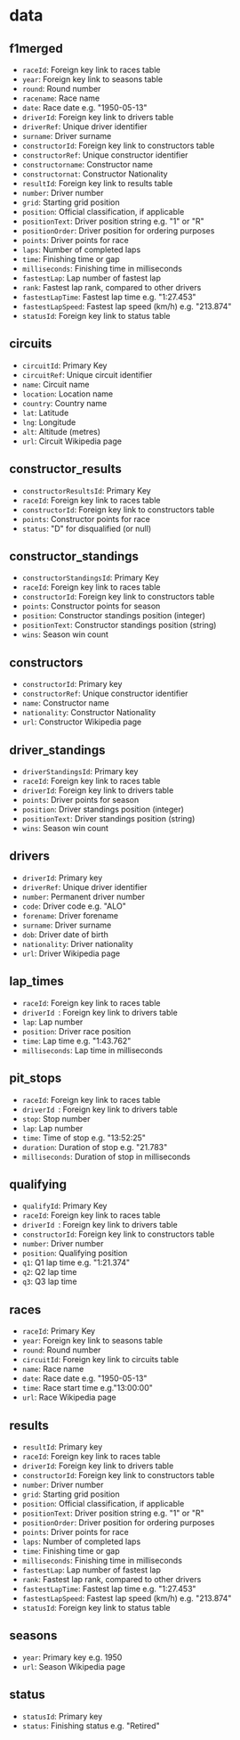 # data

## f1merged

- `raceId`: Foreign key link to races table
- `year`: Foreign key link to seasons table     
- `round`: Round number
- `racename`: Race name
- `date`: Race date e.g. "1950-05-13"
- `driverId`: Foreign key link to drivers table    
- `driverRef`: Unique driver identifier
- `surname`: Driver surname
- `constructorId`: Foreign key link to constructors table
- `constructorRef`: Unique constructor identifier
- `constructorname`: Constructor name
- `constructornat`: Constructor Nationality
- `resultId`: Foreign key link to results table
- `number`: Driver number 
- `grid`: Starting grid position
- `position`: Official classification, if applicable
- `positionText`: Driver position string e.g. "1" or "R"
- `positionOrder`: Driver position for ordering purposes
- `points`: Driver points for race
- `laps`: Number of completed laps
- `time`: Finishing time or gap   
- `milliseconds`: Finishing time in milliseconds
- `fastestLap`: Lap number of fastest lap
- `rank`: Fastest lap rank, compared to other drivers
- `fastestLapTime`: Fastest lap time e.g. "1:27.453"
- `fastestLapSpeed`: Fastest lap speed (km/h) e.g. "213.874"
- `statusId`: Foreign key link to status table


## circuits

- `circuitId`: Primary Key 
- `circuitRef`: Unique circuit identifier
- `name`: Circuit name
- `location`: Location name
- `country`: Country name  
- `lat`: Latitude 
- `lng`: Longitude
- `alt`: Altitude (metres)
- `url`: Circuit Wikipedia page


## constructor_results

- `constructorResultsId`: Primary Key 
- `raceId`: Foreign key link to races table
- `constructorId`: Foreign key link to constructors table
- `points`: Constructor points for race
- `status`: "D" for disqualified (or null)  

## constructor_standings

- `constructorStandingsId`: Primary Key 
- `raceId`: Foreign key link to races table
- `constructorId`: Foreign key link to constructors table
- `points`: Constructor points for season
- `position`: Constructor standings position (integer)
- `positionText`: Constructor standings position (string)
- `wins`: Season win count

## constructors

- `constructorId`: Primary key     
- `constructorRef`: Unique constructor identifier
- `name`: Constructor name
- `nationality`: Constructor Nationality
- `url`: Constructor Wikipedia page

## driver_standings

- `driverStandingsId`: Primary key     
- `raceId`: Foreign key link to races table
- `driverId`: Foreign key link to drivers table
- `points`: Driver points for season
- `position`:  Driver standings position (integer)
- `positionText`: Driver standings position (string) 
- `wins`: Season win count

## drivers

- `driverId`: Primary key     
- `driverRef`: Unique driver identifier
- `number`: Permanent driver number
- `code`: Driver code e.g. "ALO"
- `forename`: Driver forename
- `surname`: Driver surname
- `dob`: Driver date of birth
- `nationality`: Driver nationality 
- `url`: Driver Wikipedia page

## lap_times 

- `raceId`: Foreign key link to races table     
- `driverId `: Foreign key link to drivers table
- `lap`: Lap number
- `position`: Driver race position 
- `time`: Lap time e.g. "1:43.762"  
- `milliseconds`: Lap time in milliseconds  

## pit_stops

- `raceId`: Foreign key link to races table     
- `driverId `: Foreign key link to drivers table
- `stop`: Stop number 
- `lap`: Lap number
- `time`: Time of stop e.g. "13:52:25"     
- `duration`: Duration of stop e.g. "21.783" 
- `milliseconds`: Duration of stop in milliseconds 

## qualifying

- `qualifyId`: Primary Key
- `raceId`: Foreign key link to races table     
- `driverId `: Foreign key link to drivers table
- `constructorId`: Foreign key link to constructors table
- `number`: Driver number
- `position`: Qualifying position
- `q1`: Q1 lap time e.g. "1:21.374"   
- `q2`: Q2 lap time
- `q3`: Q3 lap time 

## races 
- `raceId`: Primary Key
- `year`: Foreign key link to seasons table    
- `round`: Round number
- `circuitId`: Foreign key link to circuits table
- `name`: Race name
- `date`: Race date e.g. "1950-05-13"
- `time`: Race start time e.g."13:00:00"   
- `url`: Race Wikipedia page

## results

- `resultId`: Primary key
- `raceId`: Foreign key link to races table
- `driverId`: Foreign key link to drivers table    
- `constructorId`: Foreign key link to constructors table
- `number`: Driver number 
- `grid`: Starting grid position
- `position`: Official classification, if applicable
- `positionText`: Driver position string e.g. "1" or "R"
- `positionOrder`: Driver position for ordering purposes
- `points`: Driver points for race
- `laps`: Number of completed laps
- `time`: Finishing time or gap   
- `milliseconds`: Finishing time in milliseconds
- `fastestLap`: Lap number of fastest lap
- `rank`: Fastest lap rank, compared to other drivers
- `fastestLapTime`: Fastest lap time e.g. "1:27.453"
- `fastestLapSpeed`: Fastest lap speed (km/h) e.g. "213.874"
- `statusId`: Foreign key link to status table

## seasons 

- `year`: Primary key e.g. 1950
- `url`: Season Wikipedia page

## status 

- `statusId`: Primary key
- `status`: Finishing status e.g. "Retired"



